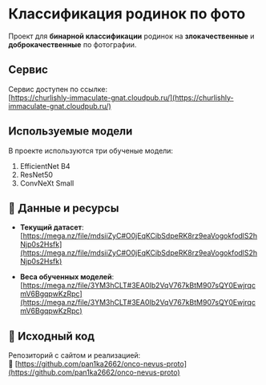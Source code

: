 # Классификация родинок по фото

Проект для **бинарной классификации** родинок на **злокачественные** и **доброкачественные** по фотографии.

## Сервис

Сервис доступен по ссылке:  
 [https://churlishly-immaculate-gnat.cloudpub.ru/](https://churlishly-immaculate-gnat.cloudpub.ru/)

## Используемые модели

В проекте используются три обученые модели:
1. EfficientNet B4
2. ResNet50
3. ConvNeXt Small

## 📁 Данные и ресурсы

- **Текущий датасет**:  
  [https://mega.nz/file/mdsiiZyC#O0jEqKCibSdpeRK8rz9eaVogokfodlS2hNjp0s2Hsfk](https://mega.nz/file/mdsiiZyC#O0jEqKCibSdpeRK8rz9eaVogokfodlS2hNjp0s2Hsfk)
  
- **Веса обученных моделей**:  
  [https://mega.nz/file/3YM3hCLT#3EA0Ib2VqV767kBtM907sQY0EwjrqcmV6BgqpwKzRpc](https://mega.nz/file/3YM3hCLT#3EA0Ib2VqV767kBtM907sQY0EwjrqcmV6BgqpwKzRpc)

## 📂 Исходный код

Репозиторий с сайтом и реализацией:  
🔗 [https://github.com/pan1ka2662/onco-nevus-proto](https://github.com/pan1ka2662/onco-nevus-proto)